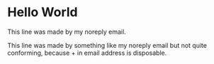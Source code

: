 # Hello World

This line was made by my noreply email.

This line was made by something like my noreply email but not quite conforming, because + in email address is disposable.
